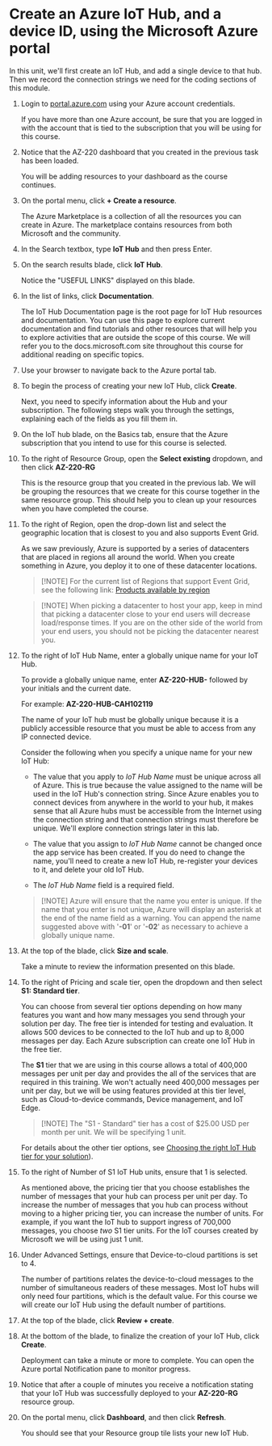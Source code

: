 # Create an Azure IoT Hub, and a device ID, using the Microsoft Azure portal

In this unit, we'll first create an IoT Hub, and add a single device to that hub. Then we record the connection strings we need for the coding sections of this module.

1. Login to [portal.azure.com](https://portal.azure.com) using your Azure account credentials.

    If you have more than one Azure account, be sure that you are logged in with the account that is tied to the subscription that you will be using for this course.

1. Notice that the AZ-220 dashboard that you created in the previous task has been loaded.

    You will be adding resources to your dashboard as the course continues.

1. On the portal menu, click **+ Create a resource**.

    The Azure Marketplace is a collection of all the resources you can create in Azure. The marketplace contains resources from both Microsoft and the community.

1. In the Search textbox, type **IoT Hub** and then press Enter.

1. On the search results blade, click **IoT Hub**.

    Notice the "USEFUL LINKS" displayed on this blade.

1. In the list of links, click **Documentation**.

    The IoT Hub Documentation page is the root page for IoT Hub resources and documentation. You can use this page to explore current documentation and find tutorials and other resources that will help you to explore activities that are outside the scope of this course. We will refer you to the docs.microsoft.com site throughout this course for additional reading on specific topics.

1. Use your browser to navigate back to the Azure portal tab.

1. To begin the process of creating your new IoT Hub, click **Create**.

    Next, you need to specify information about the Hub and your subscription. The following steps walk you through the settings, explaining each of the fields as you fill them in.

1. On the IoT hub blade, on the Basics tab, ensure that the Azure subscription that you intend to use for this course is selected.

1. To the right of Resource Group, open the **Select existing** dropdown, and then click **AZ-220-RG**

    This is the resource group that you created in the previous lab. We will be grouping the resources that we create for this course together in the same resource group. This should help you to clean up your resources when you have completed the course.

1. To the right of Region, open the drop-down list and select the geographic location that is closest to you and also supports Event Grid.

    As we saw previously, Azure is supported by a series of datacenters that are placed in regions all around the world. When you create something in Azure, you deploy it to one of these datacenter locations.

    > [!NOTE] For the current list of Regions that support Event Grid, see the following link: [Products available by region](https://azure.microsoft.com/en-us/global-infrastructure/services/?products=event-grid&regions=all)

    > [!NOTE] When picking a datacenter to host your app, keep in mind that picking a datacenter close to your end users will decrease load/response times. If you are on the other side of the world from your end users, you should not be picking the datacenter nearest you.

1. To the right of IoT Hub Name, enter a globally unique name for your IoT Hub.

    To provide a globally unique name, enter **AZ-220-HUB-** followed by your initials and the current date.

    For example: **AZ-220-HUB-CAH102119**

    The name of your IoT hub must be globally unique because it is a publicly accessible resource that you must be able to access from any IP connected device.

    Consider the following when you specify a unique name for your new IoT Hub:

    * The value that you apply to _IoT Hub Name_ must be unique across all of Azure. This is true because the value assigned to the name will be used in the IoT Hub's connection string. Since Azure enables you to connect devices from anywhere in the world to your hub, it makes sense that all Azure hubs must be accessible from the Internet using the connection string and that connection strings must therefore be unique. We'll explore connection strings later in this lab.

    * The value that you assign to _IoT Hub Name_ cannot be changed once the app service has been created. If you do need to change the name, you'll need to create a new IoT Hub, re-register your devices to it, and delete your old IoT Hub.

    * The _IoT Hub Name_ field is a required field.

    > [!NOTE] Azure will ensure that the name you enter is unique. If the name that you enter is not unique, Azure will display an asterisk at the end of the name field as a warning. You can append the name suggested above with '**-01**' or '**-02**' as necessary to achieve a globally unique name.

1. At the top of the blade, click **Size and scale**.

    Take a minute to review the information presented on this blade.

1. To the right of Pricing and scale tier, open the dropdown and then select **S1: Standard tier**.

    You can choose from several tier options depending on how many features you want and how many messages you send through your solution per day. The free tier is intended for testing and evaluation. It allows 500 devices to be connected to the IoT hub and up to 8,000 messages per day. Each Azure subscription can create one IoT Hub in the free tier.

    The **S1** tier that we are using in this course allows a total of 400,000 messages per unit per day and provides the all of the services that are required in this training. We won't actually need 400,000 messages per unit per day, but we will be using features provided at this tier level, such as Cloud-to-device commands, Device management, and IoT Edge.

    > [!NOTE] The "S1 - Standard" tier has a cost of $25.00 USD per month per unit. We will be specifying 1 unit.

    For details about the other tier options, see [Choosing the right IoT Hub tier for your solution](https://docs.microsoft.com/en-us/azure/iot-hub/iot-hub-scaling)).

1. To the right of Number of S1 IoT Hub units, ensure that 1 is selected.

    As mentioned above, the pricing tier that you choose establishes the number of messages that your hub can process per unit per day. To increase the number of messages that you hub can process without moving to a higher pricing tier, you can increase the number of units. For example, if you want the IoT hub to support ingress of 700,000 messages, you choose *two* S1 tier units. For the IoT courses created by Microsoft we will be using just 1 unit.

1. Under Advanced Settings, ensure that Device-to-cloud partitions is set to 4.

    The number of partitions relates the device-to-cloud messages to the number of simultaneous readers of these messages. Most IoT hubs will only need four partitions, which is the default value. For this course we will create our IoT Hub using the default number of partitions.

1. At the top of the blade, click **Review + create**.

1. At the bottom of the blade, to finalize the creation of your IoT Hub, click **Create**.

    Deployment can take a minute or more to complete. You can open the Azure portal Notification pane to monitor progress.

1. Notice that after a couple of minutes you receive a notification stating that your IoT Hub was successfully deployed to your **AZ-220-RG** resource group.

1. On the portal menu, click **Dashboard**, and then click **Refresh**.

    You should see that your Resource group tile lists your new IoT Hub.
